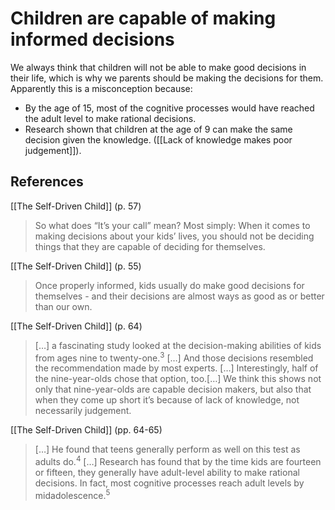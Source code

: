 # Children are capable of making informed decisions
We always think that children will not be able to make good decisions in their life, which is why we parents should be making the decisions for them. Apparently this is a misconception because:

- By the age of 15, most of the cognitive processes would have reached the adult level to make rational decisions.
- Research shown that children at the age of 9 can make the same decision given the knowledge. ([[Lack of knowledge makes poor judgement]]).

## References
[[The Self-Driven Child]] (p. 57)
> So what does “It’s your call” mean? Most simply: When it comes to making decisions about your kids’ lives, you should not be deciding things that they are capable of deciding for themselves.

[[The Self-Driven Child]] (p. 55)
> Once properly informed, kids usually do make good decisions for themselves - and their decisions are almost ways as good as or better than our own.

[[The Self-Driven Child]] (p. 64)
> […] a fascinating study looked at the decision-making abilities of kids from ages nine to twenty-one.<sup>3</sup>
> […]
> And those decisions resembled the recommendation made by most experts. […] Interestingly, half of the nine-year-olds chose that option, too.[…] We think this shows not only that nine-year-olds are capable decision makers, but also that when they come up short it’s because of lack of knowledge, not necessarily judgement.

[[The Self-Driven Child]] (pp. 64-65)
> […] He found that teens generally perform as well on this test as adults do.<sup>4</sup> […] Research has found that by the time kids are fourteen or fifteen, they generally have adult-level ability to make rational decisions. In fact, most cognitive processes reach adult levels by midadolescence.<sup>5</sup>

<!-- #evergreen -->

<!-- {BearID:2FC97BDD-9891-48DE-A92F-5689A8C48349-41464-000054FB9BF169D5} -->
